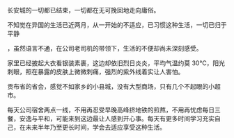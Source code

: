 长安城的一切都已结束，一切都在无可挽回地走向庸俗。<!-- more -->

不知觉在异国的生活已近两月，从一开始的不适应，已习惯这种生活，一切已归于平静

，虽然语言不通，在公司老司机的带领下，生活的不便却尚未深刻感受。

家里已经披起大衣看银装素裹，这边却依旧烈日炎炎，平均气温约莫 30℃，阳光刺眼，照在暴露的皮肤上微微刺痛，强烈的紫外线着实让人害怕。

贡布省的省会，感觉不如家乡的小县城，没有大型商场，只有几个不起眼的小超市。

每天公司宿舍两点一线，不用再忍受早晚高峰挤地铁的煎熬，不用再忧虑每日三餐，安逸与平和，可能来到这边最让人感到开心事。每天有更多时间学习充实自己，在未来半年乃至更长时间，学会去适应享受这种生活。
